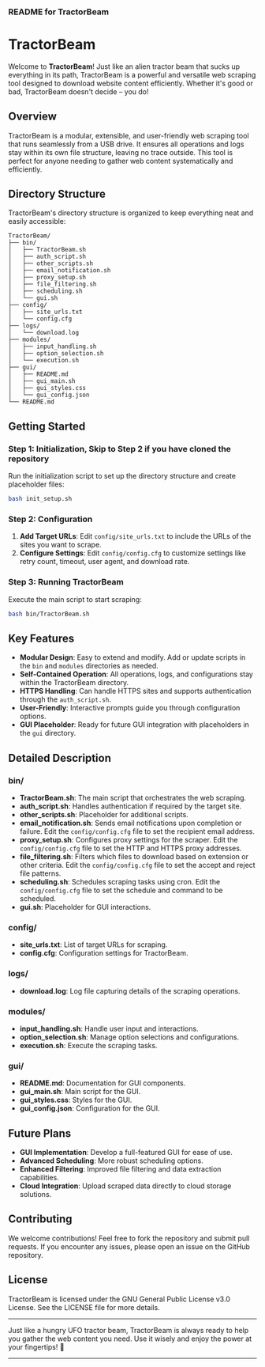 ### README for TractorBeam

# TractorBeam

Welcome to **TractorBeam**! Just like an alien tractor beam that sucks up everything in its path, TractorBeam is a powerful and versatile web scraping tool designed to download website content efficiently. Whether it's good or bad, TractorBeam doesn't decide – you do!

## Overview

TractorBeam is a modular, extensible, and user-friendly web scraping tool that runs seamlessly from a USB drive. It ensures all operations and logs stay within its own file structure, leaving no trace outside. This tool is perfect for anyone needing to gather web content systematically and efficiently.

## Directory Structure

TractorBeam's directory structure is organized to keep everything neat and easily accessible:

```
TractorBeam/
├── bin/
│   ├── TractorBeam.sh
│   ├── auth_script.sh
│   ├── other_scripts.sh
│   ├── email_notification.sh
│   ├── proxy_setup.sh
│   ├── file_filtering.sh
│   ├── scheduling.sh
│   └── gui.sh
├── config/
│   ├── site_urls.txt
│   └── config.cfg
├── logs/
│   └── download.log
├── modules/
│   ├── input_handling.sh
│   ├── option_selection.sh
│   └── execution.sh
├── gui/
│   ├── README.md
│   ├── gui_main.sh
│   ├── gui_styles.css
│   └── gui_config.json
└── README.md
```

## Getting Started

### Step 1: Initialization, Skip to Step 2 if you have cloned the repository

Run the initialization script to set up the directory structure and create placeholder files:

```bash
bash init_setup.sh
```

### Step 2: Configuration

1. **Add Target URLs**: Edit `config/site_urls.txt` to include the URLs of the sites you want to scrape.
2. **Configure Settings**: Edit `config/config.cfg` to customize settings like retry count, timeout, user agent, and download rate.

### Step 3: Running TractorBeam

Execute the main script to start scraping:

```bash
bash bin/TractorBeam.sh
```

## Key Features

- **Modular Design**: Easy to extend and modify. Add or update scripts in the `bin` and `modules` directories as needed.
- **Self-Contained Operation**: All operations, logs, and configurations stay within the TractorBeam directory.
- **HTTPS Handling**: Can handle HTTPS sites and supports authentication through the `auth_script.sh`.
- **User-Friendly**: Interactive prompts guide you through configuration options.
- **GUI Placeholder**: Ready for future GUI integration with placeholders in the `gui` directory.

## Detailed Description

### bin/

- **TractorBeam.sh**: The main script that orchestrates the web scraping.
- **auth_script.sh**: Handles authentication if required by the target site.
- **other_scripts.sh**: Placeholder for additional scripts.
- **email_notification.sh**: Sends email notifications upon completion or failure. Edit the `config/config.cfg` file to set the recipient email address.
- **proxy_setup.sh**: Configures proxy settings for the scraper. Edit the `config/config.cfg` file to set the HTTP and HTTPS proxy addresses.
- **file_filtering.sh**: Filters which files to download based on extension or other criteria. Edit the `config/config.cfg` file to set the accept and reject file patterns.
- **scheduling.sh**: Schedules scraping tasks using cron. Edit the `config/config.cfg` file to set the schedule and command to be scheduled.
- **gui.sh**: Placeholder for GUI interactions.

### config/

- **site_urls.txt**: List of target URLs for scraping.
- **config.cfg**: Configuration settings for TractorBeam.

### logs/

- **download.log**: Log file capturing details of the scraping operations.

### modules/

- **input_handling.sh**: Handle user input and interactions.
- **option_selection.sh**: Manage option selections and configurations.
- **execution.sh**: Execute the scraping tasks.

### gui/

- **README.md**: Documentation for GUI components.
- **gui_main.sh**: Main script for the GUI.
- **gui_styles.css**: Styles for the GUI.
- **gui_config.json**: Configuration for the GUI.

## Future Plans

- **GUI Implementation**: Develop a full-featured GUI for ease of use.
- **Advanced Scheduling**: More robust scheduling options.
- **Enhanced Filtering**: Improved file filtering and data extraction capabilities.
- **Cloud Integration**: Upload scraped data directly to cloud storage solutions.

## Contributing

We welcome contributions! Feel free to fork the repository and submit pull requests. If you encounter any issues, please open an issue on the GitHub repository.

## License

TractorBeam is licensed under the GNU General Public License v3.0 License. See the LICENSE file for more details.

---

Just like a hungry UFO tractor beam, TractorBeam is always ready to help you gather the web content you need. Use it wisely and enjoy the power at your fingertips! 🚀

---
